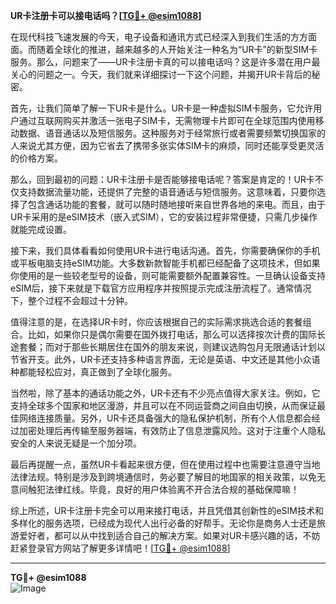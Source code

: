 **UR卡注册卡可以接电话吗？[[TG💪+ @esim1088](https://t.me/s/esim1088)]**

在现代科技飞速发展的今天，电子设备和通讯方式已经深入到我们生活的方方面面。而随着全球化的推进，越来越多的人开始关注一种名为“UR卡”的新型SIM卡服务。那么，问题来了——UR卡注册卡真的可以接电话吗？这是许多潜在用户最关心的问题之一。今天，我们就来详细探讨一下这个问题，并揭开UR卡背后的秘密。

首先，让我们简单了解一下UR卡是什么。UR卡是一种虚拟SIM卡服务，它允许用户通过互联网购买并激活一张电子SIM卡，无需物理卡片即可在全球范围内使用移动数据、语音通话以及短信服务。这种服务对于经常旅行或者需要频繁切换国家的人来说尤其方便，因为它省去了携带多张实体SIM卡的麻烦，同时还能享受更灵活的价格方案。

那么，回到最初的问题：UR卡注册卡是否能够接电话呢？答案是肯定的！UR卡不仅支持数据流量功能，还提供了完整的语音通话与短信服务。这意味着，只要你选择了包含通话功能的套餐，就可以随时随地接听来自世界各地的来电。而且，由于UR卡采用的是eSIM技术（嵌入式SIM），它的安装过程非常便捷，只需几步操作就能完成设置。

接下来，我们具体看看如何使用UR卡进行电话沟通。首先，你需要确保你的手机或平板电脑支持eSIM功能。大多数新款智能手机都已经配备了这项技术，但如果你使用的是一些较老型号的设备，则可能需要额外配置兼容性。一旦确认设备支持eSIM后，接下来就是下载官方应用程序并按照提示完成注册流程了。通常情况下，整个过程不会超过十分钟。

值得注意的是，在选择UR卡时，你应该根据自己的实际需求挑选合适的套餐组合。比如，如果你只是偶尔需要在国外拨打电话，那么可以选择按次计费的国际长途套餐；而对于那些长期居住在国外的朋友来说，则建议选购包月无限通话计划以节省开支。此外，UR卡还支持多种语言界面，无论是英语、中文还是其他小众语种都能轻松应对，真正做到了全球化服务。

当然啦，除了基本的通话功能之外，UR卡还有不少亮点值得大家关注。例如，它支持全球多个国家和地区漫游，并且可以在不同运营商之间自由切换，从而保证最佳网络连接质量。另外，UR卡还具备强大的隐私保护机制，所有个人信息都会经过加密处理后再传输至服务器端，有效防止了信息泄露风险。这对于注重个人隐私安全的人来说无疑是一个加分项。

最后再提醒一点，虽然UR卡看起来很方便，但在使用过程中也需要注意遵守当地法律法规。特别是涉及到跨境通信时，务必要了解目的地国家的相关政策，以免无意间触犯法律红线。毕竟，良好的用户体验离不开合法合规的基础保障嘛！

综上所述，UR卡注册卡完全可以用来接打电话，并且凭借其创新性的eSIM技术和多样化的服务选项，已经成为现代人出行必备的好帮手。无论你是商务人士还是旅游爱好者，都可以从中找到适合自己的解决方案。如果对UR卡感兴趣的话，不妨赶紧登录官方网站了解更多详情吧！[[TG💪+ @esim1088](https://t.me/s/esim1088)]

---

**TG💪+ @esim1088**  
![Image](https://i.postimg.cc/4NQfJmqS/Snipaste-2025-05-13-00-14-12.png)